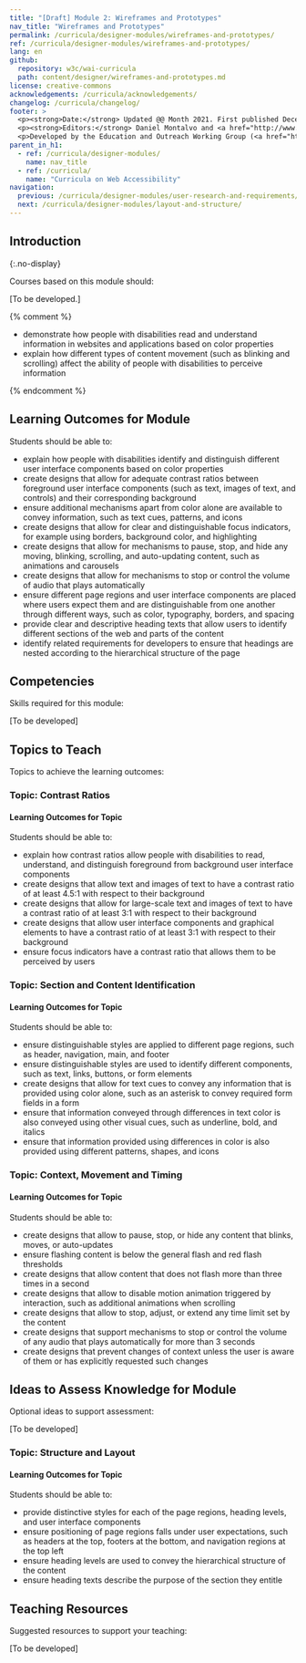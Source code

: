 ```yaml
---
title: "[Draft] Module 2: Wireframes and Prototypes"
nav_title: "Wireframes and Prototypes"
permalink: /curricula/designer-modules/wireframes-and-prototypes/
ref: /curricula/designer-modules/wireframes-and-prototypes/
lang: en
github:
  repository: w3c/wai-curricula
  path: content/designer/wireframes-and-prototypes.md
license: creative-commons
acknowledgements: /curricula/acknowledgements/
changelog: /curricula/changelog/
footer: >
  <p><strong>Date:</strong> Updated @@ Month 2021. First published December 2019.</p>
  <p><strong>Editors:</strong> Daniel Montalvo and <a href="http://www.w3.org/People/shadi/">Shadi Abou-Zahra</a>. Contributors: <a href="https://www.w3.org/WAI/EO/EOWG-members">EOWG Participants</a>. ACKNOWLEDGEMENTS lists contributors and credits.</p>
  <p>Developed by the Education and Outreach Working Group (<a href="http://www.w3.org/WAI/EO/">EOWG</a>). Developed with support from the <a href="https://www.w3.org/WAI/about/projects/wai-guide/">WAI-Guide Project</a> funded by the European Commission (EC) under the Horizon 2020 program (Grant Agreement 822245).</p>
parent_in_h1:
  - ref: /curricula/designer-modules/
    name: nav_title
  - ref: /curricula/
    name: "Curricula on Web Accessibility"
navigation:
  previous: /curricula/designer-modules/user-research-and-requirements/
  next: /curricula/designer-modules/layout-and-structure/
---
```


## Introduction
{:.no-display}

Courses based on this module should:

[To be developed.]

{% comment %}

* demonstrate how people with disabilities read and understand information in websites and applications based on color properties
* explain how different types of content movement (such as blinking and scrolling) affect the ability of people with disabilities to perceive information

{% endcomment %}

## Learning Outcomes for Module

Students should be able to:

* explain how people with disabilities identify and distinguish different user interface components based on color properties
* create designs that allow for adequate contrast ratios between foreground user interface components (such as text, images of text, and controls) and their corresponding background
* ensure additional mechanisms apart from color alone are available to convey information, such as text cues, patterns, and icons
* create designs that allow for clear and distinguishable focus indicators, for example using borders, background color, and highlighting
* create designs that allow for mechanisms to pause, stop, and hide any moving, blinking, scrolling, and auto-updating content, such as animations and carousels
* create designs that allow for mechanisms to stop or control the volume of audio that plays automatically
* ensure different page regions and user interface components are placed where users expect them and are distinguishable from one another through different ways, such as color, typography, borders, and spacing
* provide clear and descriptive heading texts that allow users to identify different sections of the web and parts of the content
* identify related requirements for developers to ensure that headings are nested according to the hierarchical structure of the page

## Competencies

Skills required for this module:

[To be developed]

## Topics to Teach

Topics to achieve the learning outcomes:

### Topic: Contrast Ratios

#### Learning Outcomes for Topic

Students should be able to:

* explain how contrast ratios allow people with disabilities to read, understand, and distinguish foreground from background user interface components
* create designs that allow text and images of text to have a contrast ratio of at least 4.5:1 with respect to their background
* create designs that allow for large-scale text and images of text to have a contrast ratio of at least 3:1 with respect to their background
* create designs that allow user interface components and graphical elements to have a contrast ratio of at least 3:1 with respect to their background
* ensure focus indicators have a contrast ratio that allows them to be perceived by users

### Topic: Section and Content Identification

#### Learning Outcomes for Topic

Students should be able to:

* ensure distinguishable styles are applied to different page regions, such as header, navigation, main, and footer
* ensure distinguishable styles are used to identify different components, such as text, links, buttons, or form elements
* create designs that allow for text cues to convey any information that is provided using color alone, such as an asterisk to convey required form fields in a form
* ensure that information conveyed through differences in text color is also conveyed using other visual cues, such as underline, bold, and italics
* ensure that information provided using differences in color is also provided using different patterns, shapes, and icons

### Topic: Context, Movement and Timing

#### Learning Outcomes for Topic

Students should be able to:

* create designs that allow to pause, stop, or hide any content that blinks, moves, or auto-updates
* ensure flashing content is below the general flash and red flash thresholds
* create designs that allow content that does not flash more than three times in a second
* create designs that allow to disable motion animation triggered by interaction, such as additional animations when scrolling
* create designs that allow to stop, adjust, or extend any time limit set by the content
* create designs that support mechanisms to stop or control the volume of any audio that plays automatically for more than 3 seconds
* create designs that prevent changes of context unless the user is aware of them or has explicitly requested such changes

## Ideas to Assess Knowledge for Module

Optional ideas to support assessment:

[To be developed]

### Topic: Structure and Layout

#### Learning Outcomes for Topic

Students should be able to:

* provide distinctive styles for each of the page regions, heading levels, and user interface components
* ensure positioning of page regions falls under user expectations, such as headers at the top, footers at the bottom, and navigation regions at the top left
* ensure heading levels are used to convey the hierarchical structure of the content
* ensure heading texts describe the purpose of the section they entitle

## Teaching Resources

Suggested resources to support your teaching:

[To be developed]
